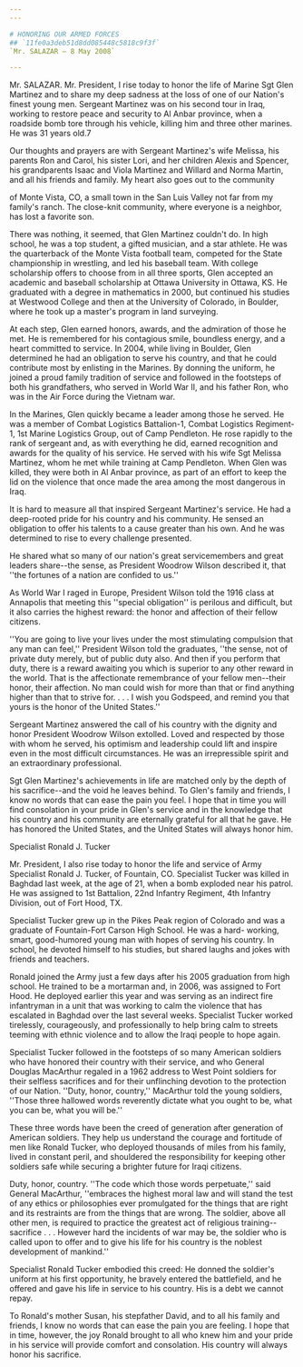 ```yaml
---
---

# HONORING OUR ARMED FORCES
## `11fe0a3deb51d8dd085448c5818c9f3f`
`Mr. SALAZAR — 8 May 2008`

---
```



Mr. SALAZAR. Mr. President, I rise today to honor the life of Marine 
Sgt Glen Martinez and to share my deep sadness at the loss of one of 
our Nation's finest young men. Sergeant Martinez was on his second tour 
in Iraq, working to restore peace and security to Al Anbar province, 
when a roadside bomb tore through his vehicle, killing him and three 
other marines. He was 31 years old.7

Our thoughts and prayers are with Sergeant Martinez's wife Melissa, 
his parents Ron and Carol, his sister Lori, and her children Alexis and 
Spencer, his grandparents Isaac and Viola Martinez and Willard and 
Norma Martin, and all his friends and family. My heart also goes out to 
the community


of Monte Vista, CO, a small town in the San Luis Valley not far from my 
family's ranch. The close-knit community, where everyone is a neighbor, 
has lost a favorite son.

There was nothing, it seemed, that Glen Martinez couldn't do. In high 
school, he was a top student, a gifted musician, and a star athlete. He 
was the quarterback of the Monte Vista football team, competed for the 
State championship in wrestling, and led his baseball team. With 
college scholarship offers to choose from in all three sports, Glen 
accepted an academic and baseball scholarship at Ottawa University in 
Ottawa, KS. He graduated with a degree in mathematics in 2000, but 
continued his studies at Westwood College and then at the University of 
Colorado, in Boulder, where he took up a master's program in land 
surveying.

At each step, Glen earned honors, awards, and the admiration of those 
he met. He is remembered for his contagious smile, boundless energy, 
and a heart committed to service. In 2004, while living in Boulder, 
Glen determined he had an obligation to serve his country, and that he 
could contribute most by enlisting in the Marines. By donning the 
uniform, he joined a proud family tradition of service and followed in 
the footsteps of both his grandfathers, who served in World War II, and 
his father Ron, who was in the Air Force during the Vietnam war.

In the Marines, Glen quickly became a leader among those he served. 
He was a member of Combat Logistics Battalion-1, Combat Logistics 
Regiment-1, 1st Marine Logistics Group, out of Camp Pendleton. He rose 
rapidly to the rank of sergeant and, as with everything he did, earned 
recognition and awards for the quality of his service. He served with 
his wife Sgt Melissa Martinez, whom he met while training at Camp 
Pendleton. When Glen was killed, they were both in Al Anbar province, 
as part of an effort to keep the lid on the violence that once made the 
area among the most dangerous in Iraq.

It is hard to measure all that inspired Sergeant Martinez's service. 
He had a deep-rooted pride for his country and his community. He sensed 
an obligation to offer his talents to a cause greater than his own. And 
he was determined to rise to every challenge presented.

He shared what so many of our nation's great servicemembers and great 
leaders share--the sense, as President Woodrow Wilson described it, 
that ''the fortunes of a nation are confided to us.''

As World War I raged in Europe, President Wilson told the 1916 class 
at Annapolis that meeting this ''special obligation'' is perilous and 
difficult, but it also carries the highest reward: the honor and 
affection of their fellow citizens.

''You are going to live your lives under the most stimulating 
compulsion that any man can feel,'' President Wilson told the 
graduates, ''the sense, not of private duty merely, but of public duty 
also. And then if you perform that duty, there is a reward awaiting you 
which is superior to any other reward in the world. That is the 
affectionate remembrance of your fellow men--their honor, their 
affection. No man could wish for more than that or find anything higher 
than that to strive for. . . . I wish you Godspeed, and remind you that 
yours is the honor of the United States.''

Sergeant Martinez answered the call of his country with the dignity 
and honor President Woodrow Wilson extolled. Loved and respected by 
those with whom he served, his optimism and leadership could lift and 
inspire even in the most difficult circumstances. He was an 
irrepressible spirit and an extraordinary professional.

Sgt Glen Martinez's achievements in life are matched only by the 
depth of his sacrifice--and the void he leaves behind. To Glen's family 
and friends, I know no words that can ease the pain you feel. I hope 
that in time you will find consolation in your pride in Glen's service 
and in the knowledge that his country and his community are eternally 
grateful for all that he gave. He has honored the United States, and 
the United States will always honor him.













Specialist Ronald J. Tucker


Mr. President, I also rise today to honor the life and service of 
Army Specialist Ronald J. Tucker, of Fountain, CO. Specialist Tucker 
was killed in Baghdad last week, at the age of 21, when a bomb exploded 
near his patrol. He was assigned to 1st Battalion, 22nd Infantry 
Regiment, 4th Infantry Division, out of Fort Hood, TX.

Specialist Tucker grew up in the Pikes Peak region of Colorado and 
was a graduate of Fountain-Fort Carson High School. He was a hard-
working, smart, good-humored young man with hopes of serving his 
country. In school, he devoted himself to his studies, but shared 
laughs and jokes with friends and teachers.

Ronald joined the Army just a few days after his 2005 graduation from 
high school. He trained to be a mortarman and, in 2006, was assigned to 
Fort Hood. He deployed earlier this year and was serving as an indirect 
fire infantryman in a unit that was working to calm the violence that 
has escalated in Baghdad over the last several weeks. Specialist Tucker 
worked tirelessly, courageously, and professionally to help bring calm 
to streets teeming with ethnic violence and to allow the Iraqi people 
to hope again.

Specialist Tucker followed in the footsteps of so many American 
soldiers who have honored their country with their service, and who 
General Douglas MacArthur regaled in a 1962 address to West Point 
soldiers for their selfless sacrifices and for their unflinching 
devotion to the protection of our Nation. ''Duty, honor, country,'' 
MacArthur told the young soldiers, ''Those three hallowed words 
reverently dictate what you ought to be, what you can be, what you will 
be.''

These three words have been the creed of generation after generation 
of American soldiers. They help us understand the courage and fortitude 
of men like Ronald Tucker, who deployed thousands of miles from his 
family, lived in constant peril, and shouldered the responsibility for 
keeping other soldiers safe while securing a brighter future for Iraqi 
citizens.

Duty, honor, country. ''The code which those words perpetuate,'' said 
General MacArthur, ''embraces the highest moral law and will stand the 
test of any ethics or philosophies ever promulgated for the things that 
are right and its restraints are from the things that are wrong. The 
soldier, above all other men, is required to practice the greatest act 
of religious training--sacrifice . . . However hard the incidents of 
war may be, the soldier who is called upon to offer and to give his 
life for his country is the noblest development of mankind.''

Specialist Ronald Tucker embodied this creed: He donned the soldier's 
uniform at his first opportunity, he bravely entered the battlefield, 
and he offered and gave his life in service to his country. His is a 
debt we cannot repay.

To Ronald's mother Susan, his stepfather David, and to all his family 
and friends, I know no words that can ease the pain you are feeling. I 
hope that in time, however, the joy Ronald brought to all who knew him 
and your pride in his service will provide comfort and consolation. His 
country will always honor his sacrifice.
